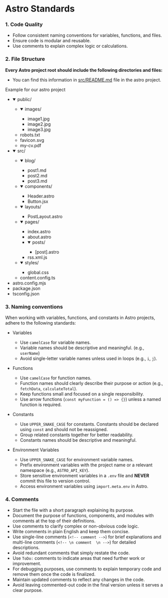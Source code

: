# Astro Standards

### 1. Code Quality
- Follow consistent naming conventions for variables, functions, and files.
- Ensure code is modular and reusable.
- Use comments to explain complex logic or calculations.

### 2. File Structure
 **Every Astro project root should include the following directories and files:**

  - You can find this information in [src/README.md](https://github.com/101-Coconsulting/TC3005B.501-Frontend/blob/main/src/README.md) file in the astro project.

Example for our astro project

<starlight-file-tree>

<ul>
  <li class="directory">
    <details open>
      <summary>public/</summary>
      <ul>
        <li class="directory">
          <details open>
            <summary>images/</summary>
            <ul>
              <li class="file">image1.jpg</li>
              <li class="file">image2.jpg</li>
              <li class="file">image3.jpg</li>
            </ul>
          </details>
        </li>
        <li class="file">robots.txt</li>
        <li class="file">favicon.svg</li>
        <li class="file">my-cv.pdf</li>
      </ul>
    </details>
  </li>

  <li class="directory">
    <details open>
      <summary>src/</summary>
      <ul>
        <li class="directory">
          <details open>
            <summary>blog/</summary>
            <ul>
              <li class="file">post1.md</li>
              <li class="file">post2.md</li>
              <li class="file">post3.md</li>
            </ul>
          </details>
        </li>
        <li class="directory">
          <details open>
            <summary>components/</summary>
            <ul>
              <li class="file">Header.astro</li>
              <li class="file">Button.jsx</li>
            </ul>
          </details>
        </li>
        <li class="directory">
          <details open>
            <summary>layouts/</summary>
            <ul>
              <li class="file">PostLayout.astro</li>
            </ul>
          </details>
        </li>
        <li class="directory">
          <details open>
            <summary>pages/</summary>
            <ul>
              <li class="file">index.astro</li>
              <li class="file">about.astro</li>
              <li class="directory">
                <details open>
                  <summary>posts/</summary>
                  <ul>
                    <li class="file">[post].astro</li>
                  </ul>
                </details>
              </li>
              <li class="file">rss.xml.js</li>
            </ul>
          </details>
        </li>
        <li class="directory">
          <details open>
            <summary>styles/</summary>
            <ul>
              <li class="file">global.css</li>
            </ul>
          </details>
        </li>
        <li class="file">content.config.ts</li>
      </ul>
    </details>
  </li>

  <li class="file">astro.config.mjs</li>
  <li class="file">package.json</li>
  <li class="file">tsconfig.json</li>
</ul>

</starlight-file-tree>


### 3. Naming conventions

When working with variables, functions, and constants in Astro projects, adhere to the following standards:

 - Variables
    + Use `camelCase` for variable names.
    + Variable names should be descriptive and meaningful. (e.g., `userName`)
    + Avoid single-letter variable names unless used in loops (e.g., `i`, `j`).

- Functions
    + Use `camelCase` for function names.
    + Function names should clearly describe their purpose or action (e.g., `fetchData`, `calculateTotal`).
    + Keep functions small and focused on a single responsibility.
    + Use arrow functions (`const myFunction = () => {}`) unless a named function is required.

- Constants
    + Use `UPPER_SNAKE_CASE` for constants.
 Constants should be declared using `const` and should not be reassigned.
    + Group related constants together for better readability.
    + Constants names should be descriptive and meaningful.

- Environment Variables
    + Use `UPPER_SNAKE_CASE` for environment variable names.
    + Prefix environment variables with the project name or a relevant namespace (e.g., `ASTRO_API_KEY`).
    + Store sensitive environment variables in a `.env` file and **NEVER** commit this file to version control.
    + Access environment variables using `import.meta.env` in Astro.

### 4. Comments

- Start the file with a short paragraph explaining its purpose.
- Document the purpose of functions, components, and modules with comments at the top of their definitions.
- Use comments to clarify complex or non-obvious code logic.
- Write comments in plain English and keep them concise.
- Use single-line comments (`<!-- comment -->`) for brief explanations and multi-line comments (`<!-- \n comment  \n -->`) for detailed descriptions.
- Avoid redundant comments that simply restate the code.
- Use `ToDo:` comments to indicate areas that need further work or improvement.
- For debugging purposes, use comments to explain temporary code and remove them once the code is finalized.
- Maintain updated comments to reflect any changes in the code.
- Avoid leaving commented-out code in the final version unless it serves a clear purpose.
